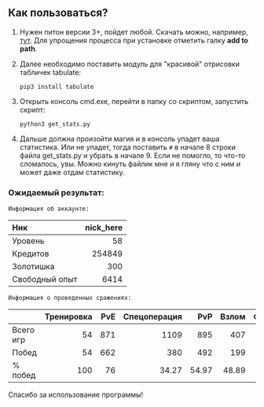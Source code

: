 ## Как пользоваться?
1. Нужен питон версии 3+, пойдет любой. Скачать можно, например,
   [тут](https://www.python.org/downloads/). Для упрощения процесса при
   установке отметить галку **add to path**.
   
2. Далее необходимо поставить модуль для "красивой" отрисовки табличек
   tabulate: 
   
   `pip3 install tabulate`
      
3. Открыть консоль cmd.exe, перейти в папку со скриптом, запустить
   скрипт:

    `python3 get_stats.py`

4. Дальше должна произойти магия и в консоль упадет ваша статистика. Или
   не упадет, тогда поставить `#` в начале 8 строки файла get_stats.py и
   убрать в начале 9. Если не помогло, то что-то сломалось, увы. Можно
   кинуть файлик мне и я гляну что с ним и может даже отдам статистику.
   
### Ожидаемый результат:

	Информация об аккаунте:
| Ник            |   nick_here  |
|:---------------|-------------:|
| Уровень        |           58 |
| Кредитов       |       254849 |
| Золотишка      |          300 |
| Свободный опыт |         6414 |

	Информация о проведенных сражениях:
|           |   Тренировка |   PvE |   Спецоперация |    PvP |   Взлом |   Фронт |
|:----------|-------------:|------:|---------------:|-------:|--------:|--------:|
| Всего игр |           54 |   871 |        1109    | 895    |  407    |  686    |
| Побед     |           54 |   662 |         380    | 492    |  199    |  421    |
| % побед   |          100 |    76 |          34.27 |  54.97 |   48.89 |   61.37 |

Спасибо за использование программы!

